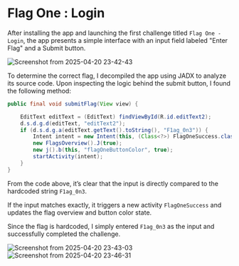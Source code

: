 # Flag One : Login

After installing the app and launching the first challenge titled `Flag One - Login`, the app presents a simple interface with an input field labeled "Enter Flag" and a Submit button.

![Screenshot from 2025-04-20 23-42-43](https://github.com/user-attachments/assets/526c0e7c-8f87-46f1-9ca7-b996359f0695)

To determine the correct flag, I decompiled the app using JADX to analyze its source code. Upon inspecting the logic behind the submit button, I found the following method:
```java
public final void submitFlag(View view) {

    EditText editText = (EditText) findViewById(R.id.editText2);
    d.s.d.g.d(editText, "editText2");
    if (d.s.d.g.a(editText.getText().toString(), "F1ag_0n3")) {
        Intent intent = new Intent(this, (Class<?>) FlagOneSuccess.class);
        new FlagsOverview().J(true);
        new j().b(this, "flagOneButtonColor", true);
        startActivity(intent);
    }
}
```
From the code above, it’s clear that the input is directly compared to the hardcoded string `F1ag_0n3`. 


If the input matches exactly, it triggers a new activity `FlagOneSuccess` and updates the flag overview and button color state.

Since the flag is hardcoded, I simply entered `F1ag_0n3` as the input and successfully completed the challenge.

![Screenshot from 2025-04-20 23-43-03](https://github.com/user-attachments/assets/51bbf911-baf4-4131-9c77-7cccf6ac9e8b)
![Screenshot from 2025-04-20 23-46-31](https://github.com/user-attachments/assets/1ee5dd04-f641-4c28-9134-7c07873d831e)

